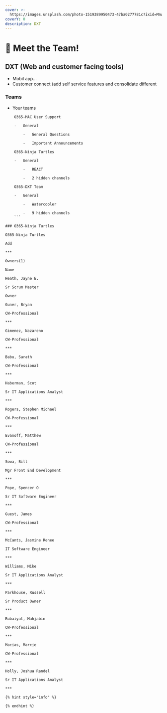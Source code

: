 ```yaml
---
cover: >-
  https://images.unsplash.com/photo-1519389950473-47ba0277781c?ixid=MnwxMjA3fDB8MHxwaG90by1wYWdlfHx8fGVufDB8fHx8&ixlib=rb-1.2.1&auto=format&fit=crop&w=2970&q=80
coverY: 0
description: DXT
---
```


# 🏨 Meet the Team!

## DXT (Web and customer facing tools)&#x20; 

* Mobil app...
* Customer connect (add self service features and consolidate different&#x20; 

### &#x20; Teams

*   Your teams
    

```
    O365-MAC User Support

    -   General

        -   General Questions

        -   Important Announcements

    O365-Ninja Turtles

    -   General

        -   REACT

        -   2 hidden channels

    O365-DXT Team

    -   General

        -   Watercooler

        -   9 hidden channels
    ```

### O365-Ninja Turtles

O365-Ninja Turtles

Add

***

Owners(1)

Name

Heath, Jayne E.

Sr Scrum Master

Owner

Guner, Bryan

CW-Professional

***

Gimenez, Nazareno

CW-Professional

***

Babu, Sarath

CW-Professional

***

Haberman, Scot

Sr IT Applications Analyst

***

Rogers, Stephen Michael

CW-Professional

***

Evanoff, Matthew

CW-Professional

***

Sowa, Bill

Mgr Front End Development

***

Pope, Spencer O

Sr IT Software Engineer

***

Guest, James

CW-Professional

***

McCants, Jasmine Renee

IT Software Engineer

***

Williams, Mike

Sr IT Applications Analyst

***

Parkhouse, Russell

Sr Product Owner

***

Rubaiyat, Mahjabin

CW-Professional

***

Macias, Marcie

CW-Professional

***

Holly, Joshua Randel

Sr IT Applications Analyst

***

{% hint style="info" %}

{% endhint %}
